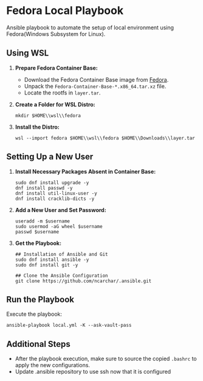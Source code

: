 # Fedora Local Playbook

Ansible playbook to automate the setup of local environment using Fedora(Windows Subsystem for Linux).

## Using WSL

1. **Prepare Fedora Container Base:**
   - Download the Fedora Container Base image from [Fedora](https://kojipkgs.fedoraproject.org//packages/Fedora-Container-Base/).
   - Unpack the `Fedora-Container-Base-*.x86_64.tar.xz` file.
   - Locate the rootfs in `layer.tar`.

2. **Create a Folder for WSL Distro:**
   ```
   mkdir $HOME\\wsl\\fedora
   ```

3. **Install the Distro:**
   ```
   wsl --import fedora $HOME\\wsl\\fedora $HOME\\Downloads\\layer.tar
   ```

## Setting Up a New User

1. **Install Necessary Packages Absent in Container Base:**
   ```
   sudo dnf install upgrade -y
   dnf install passwd -y
   dnf install util-linux-user -y
   dnf install cracklib-dicts -y
   ```

2. **Add a New User and Set Password:**
   ```
   useradd -m $username
   sudo usermod -aG wheel $username
   passwd $username
   ```

3. **Get the Playbook:**
   ```
   ## Installation of Ansible and Git
   sudo dnf install ansible -y
   sudo dnf install git -y

   ## Clone the Ansible Configuration
   git clone https://github.com/ncarchar/.ansible.git
   ```

## Run the Playbook

Execute the playbook:

```
ansible-playbook local.yml -K --ask-vault-pass
```

## Additional Steps

- After the playbook execution, make sure to source the copied `.bashrc` to apply the new configurations.
- Update .ansible repository to use ssh now that it is configured
